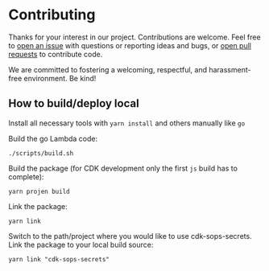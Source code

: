 # Contributing

Thanks for your interest in our project. Contributions are welcome. Feel free to [open an issue](issues) with questions or reporting ideas and bugs, or [open pull requests](pulls) to contribute code.

We are committed to fostering a welcoming, respectful, and harassment-free environment. Be kind!

## How to build/deploy local

Install all necessary tools with `yarn install` and others manually like `go`

Build the go Lambda code:
```
./scripts/build.sh
```
Build the package (for CDK development only the first `js` build has to complete):
```
yarn projen build
```
Link the package:
```
yarn link
```
Switch to the path/project where you would like to use cdk-sops-secrets. \
Link the package to your local build source:
```
yarn link "cdk-sops-secrets"
```